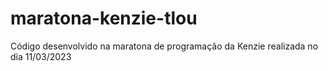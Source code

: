 # maratona-kenzie-tlou
Código desenvolvido na maratona de programação da Kenzie realizada no dia 11/03/2023

